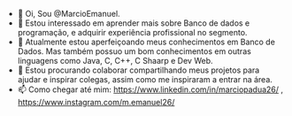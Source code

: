 - 👋 Oi, Sou @MarcioEmanuel.
- 👀 Estou interessado em aprender mais sobre Banco de dados e programação, e adquirir experiência profissional no segmento.
- 🌱 Atualmente estou aperfeiçoando meus conhecimentos em Banco de Dados. Mas também possuo um bom conhecimentos em outras linguagens como Java, C, C++, C Shaarp e Dev Web.
- 💞️ Estou procurando colaborar compartilhando meus projetos para ajudar e inspirar colegas, assim como me inspiraram a entrar na área.
- 📫 Como chegar até mim: https://www.linkedin.com/in/marciopadua26/ , https://www.instagram.com/m.emanuel26/

<!---
MarcioEmanuel/MarcioEmanuel is a ✨ special ✨ repository because its `README.md` (this file) appears on your GitHub profile.
You can click the Preview link to take a look at your changes.
--->
